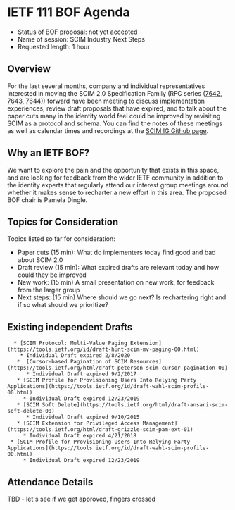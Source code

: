 # IETF 111 BOF Agenda
* Status of BOF proposal:  not yet accepted
* Name of session:  SCIM Industry Next Steps
* Requested length:  1 hour

## Overview
For the last several months, company and individual representatives interested in moving the SCIM 2.0 Specification Family (RFC series ([7642](https://https://datatracker.ietf.org/doc/html/rfc7642), [7643](https://https://datatracker.ietf.org/doc/html/rfc7643), [7644](https://https://datatracker.ietf.org/doc/html/rfc7644))) forward have been meeting to discuss implementation experiences, review draft proposals that have expired, and to talk about the paper cuts many in the identity world feel could be improved by revisiting SCIM as a protocol and schema.  You can find the notes of these meetings as well as calendar times and recordings at the [SCIM IG Github page](https://github.com/SCIM-Interest-Group/wiki).

## Why an IETF BOF?
We want to explore the pain and the opportunity that exists in this space, and are looking for feedback from the wider IETF community in addition to the identity experts that regularly attend our interest group meetings around whether it makes sense to recharter a new effort in this area.  The proposed BOF chair is Pamela Dingle.


## Topics for Consideration
Topics listed so far for consideration:
* Paper cuts (15 min):  What do implementers today find good and bad about SCIM 2.0
* Draft review (15 min):  What expired drafts are relevant today and how could they be improved 
* New work:  (15 min) A small presentation on new work, for feedback from the larger group
* Next steps: (15 min)  Where should we go next? Is rechartering right and if so what should we prioritize?

## Existing independent Drafts

      * [SCIM Protocol: Multi-Value Paging Extension](https://tools.ietf.org/id/draft-hunt-scim-mv-paging-00.html)	
        * Individual Draft expired 2/8/2020 
       *  [Cursor-based Pagination of SCIM Resources](https://tools.ietf.org/html/draft-peterson-scim-cursor-pagination-00)
          * Individual Draft expired 9/2/2017
       * [SCIM Profile for Provisioning Users Into Relying Party Applications](https://tools.ietf.org/id/draft-wahl-scim-profile-00.html)
         * Individual Draft expired 12/23/2019
       * [SCIM Soft Delete](https://tools.ietf.org/html/draft-ansari-scim-soft-delete-00)
          * Individual Draft expired 9/10/2015
       * [SCIM Extension for Privileged Access Management](https://tools.ietf.org/html/draft-grizzle-scim-pam-ext-01)
         * Individual Draft expired 4/21/2018
     * [SCIM Profile for Provisioning Users Into Relying Party Applications](https://tools.ietf.org/id/draft-wahl-scim-profile-00.html)
         * Individual Draft expired 12/23/2019
   
## Attendance Details
TBD - let's see if we get approved, fingers crossed
